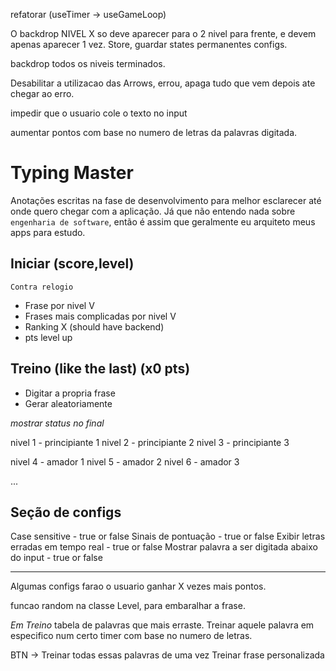 refatorar (useTimer -> useGameLoop)

O backdrop NIVEL X so deve aparecer para o 2 nivel para frente, e devem apenas aparecer 1 vez. Store, guardar states permanentes configs.

backdrop todos os niveis terminados.

Desabilitar a utilizacao das Arrows, errou, apaga tudo que vem depois ate chegar ao erro.

impedir que o usuario cole o texto no input

aumentar pontos com base no numero de letras da palavras digitada.

# Typing Master

Anotações escritas na fase de desenvolvimento para melhor esclarecer até onde quero chegar com a aplicação. Já que não entendo nada sobre `engenharia de software`, então é assim que geralmente eu arquiteto meus apps para estudo.

## Iniciar (score,level)

`Contra relogio`

- Frase por nivel V
- Frases mais complicadas por nivel V
- Ranking X (should have backend)
- pts level up

## Treino (like the last) (x0 pts)

- Digitar a propria frase
- Gerar aleatoriamente

_mostrar status no final_

nivel 1 - principiante 1
nivel 2 - principiante 2
nivel 3 - principiante 3

nivel 4 - amador 1
nivel 5 - amador 2
nivel 6 - amador 3

...

## Seção de configs

Case sensitive - true or false
Sinais de pontuação - true or false
Exibir letras erradas em tempo real - true or false
Mostrar palavra a ser digitada abaixo do input - true or false

---

Algumas configs farao o usuario ganhar X vezes mais pontos.

funcao random na classe Level, para embaralhar a frase.

_Em Treino_
tabela de palavras que mais erraste.
Treinar aquele palavra em especifico num certo timer com base no numero de letras.

BTN -> Treinar todas essas palavras de uma vez
Treinar frase personalizada
